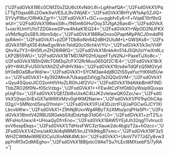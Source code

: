 ['U2FsdGVkX18Ec0CNfZ0xZQU6ctXvNdrL6l+LgAhwfQA=','U2FsdGVkX1/PqLTTgT0qss6RJ2OwkXwVESJLRv3WjAE=','U2FsdGVkX18HYyW1sAp5ZJIQ+SYVyP9bc/ORhKkZgrY=','U2FsdGVkX1+lSC+u+pgbfvEy6+F+lVqeE10rf9zQwUI=','U2FsdGVkX196wxS9i+/fN5m6GHv/Ooy37JfgA26an4I=','U2FsdGVkX1+oxrXUmYU1oTZDGkxwGPvw4lt4aK1EQ24=','U2FsdGVkX1+WpOD2NUFKXuVMzfkgGsSB1LiItbm5djc=','U2FsdGVkX18RRaOnzoGPaptMIpPACJ0mddP6ijsRAmI=','U2FsdGVkX1+p2DFTDb8oiNn642dBH2UIuM+L+GWSKs8=','U2FsdGVkX18FqX5E4tAwEgxWxtr7eIdQ0cO9chkV/YU=','U2FsdGVkX1/k3n/VI4PQhvXu7Y3+6H5fLmZH26lR8fQ=','U2FsdGVkX18nkkAn514JSQh/lziYwXn6LcLKP2B55WU=','U2FsdGVkX18TMD7AP02HUqzeFTyN2NJ+PaxeTiJXo8c=','U2FsdGVkX185hQWcTGM3qZt/FX12RrMuu065Qf2C1E4=','U2FsdGVkX18rXy9Y+W4UFvU50i1sYAltZIZxPdHVXkk=','U2FsdGVkX19/sdwTdQFzQ5MGVyilbY0eBOaSBurWd/w=','U2FsdGVkX1+SYCM3ae4djlBOZtSSyaYucYtK6Id5Uwo=','U2FsdGVkX1+4y392iMmA7UkaqqtZdVjgj7a2iQQoSVM=','U2FsdGVkX1+Qyu4SQusrJlCO2onHIVHoZLRGhJ4f2VU=','U2FsdGVkX19dAIkbBmKFINDTbbZRO26f0N+f0ScVzbg=','U2FsdGVkX1++FEw4tCzFhfGt6OyWsip9QuxaxpUqF0s=','U2FsdGVkX1/QEfZbI8xUixAC4UJK2vIeIawQK0Zzc/w=','U2FsdGVkX1/jhqo3riExGX7aiW6ltVMzv0gHKM2Narw=','U2FsdGVkX1/P01hpOhCAp02g//+SMNzn05inyDYmlsI=','U2FsdGVkX1/FU43DJzrtFUjUaPGCwGJCY1XILbcvbWw=','U2FsdGVkX1+Z9hNj8UxvWg4RByTXzXMtu/p/qPHa5PI=','U2FsdGVkX18tmtV42RBUSRGekb5XdDdzfqb31dG6+L0=','U2FsdGVkX1+zrT21LoWFsHo/Uwx/4+UHoaQyDfrrEno=','U2FsdGVkX18AW5YEj4Jh32qg1Tvhruc0evV6ospEkqs=','U2FsdGVkX1/TdHxsFWC3zr0auw2dc4bgIzT2a+hOzcc=','U2FsdGVkX1/4Zms/skKUkl4qNRM51mJ2YA9tkgB7xmc=','U2FsdGVkX19F3z5WHZCWIMeiWREIOCyiUXnANK4MLbI=','U2FsdGVkX1+UknV7V77JdZy8vw3ppYnRf3xDdMiEgho=','U2FsdGVkX18BljxtcO9AeTSu7rLEcI8MXsebF5/7yRA=']
